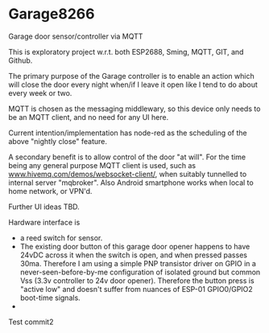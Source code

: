# Garage8266
Garage door sensor/controller via MQTT

This is exploratory project w.r.t. both ESP2688, Sming, MQTT, GIT, and Github.

The primary purpose of the Garage controller is to enable an action which will close the door every night when/if I leave it open like I tend to do about every week or two.  

MQTT is chosen as the messaging middlewary, so this device only needs to be an MQTT client, and no need for any UI here.

Current intention/implementation has node-red as the scheduling of the above "nightly close" feature.

A secondary benefit is to allow control of the door "at will".  For the time being any general purpose MQTT client is used, such as www.hivemq.com/demos/websocket-client/, when suitably tunnelled to internal server "mqbroker".  Also Android smartphone works when local to home network, or VPN'd.

Further UI ideas TBD.

Hardware interface is 
* a reed switch for sensor.  
* The existing door button of this garage door opener happens to have 24vDC across it when the switch is open, and when pressed passes 30ma.  Therefore I am using a simple PNP transistor driver on GPIO in a never-seen-before-by-me configuration of isolated ground but common Vss (3.3v controller to 24v door opener).  Therefore the button press is "active low" and doesn't suffer from nuances of ESP-01 GPIO0/GPIO2 boot-time signals.
* 
Test commit2
